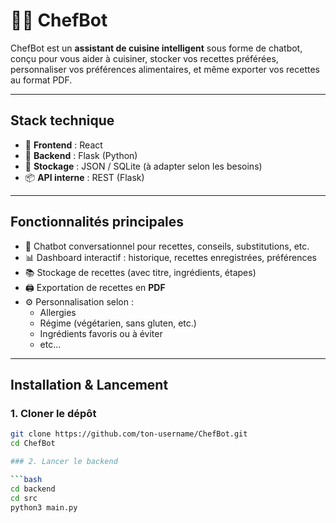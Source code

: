 # 👨‍🍳 ChefBot

ChefBot est un **assistant de cuisine intelligent** sous forme de chatbot, conçu pour vous aider à cuisiner, stocker vos recettes préférées, personnaliser vos préférences alimentaires, et même exporter vos recettes au format PDF.

---

##  Stack technique

- 🎯 **Frontend** : React
- 🧠 **Backend** : Flask (Python)
- 💾 **Stockage** : JSON / SQLite (à adapter selon les besoins)
- 📦 **API interne** : REST (Flask)

---

##  Fonctionnalités principales

- 💬 Chatbot conversationnel pour recettes, conseils, substitutions, etc.
- 📊 Dashboard interactif : historique, recettes enregistrées, préférences
- 📚 Stockage de recettes (avec titre, ingrédients, étapes)
- 🖨 Exportation de recettes en **PDF**
- ⚙️ Personnalisation selon :
  - Allergies
  - Régime (végétarien, sans gluten, etc.)
  - Ingrédients favoris ou à éviter
  - etc...

---

##  Installation & Lancement

### 1. Cloner le dépôt

```bash
git clone https://github.com/ton-username/ChefBot.git
cd ChefBot

### 2. Lancer le backend

```bash
cd backend
cd src
python3 main.py

